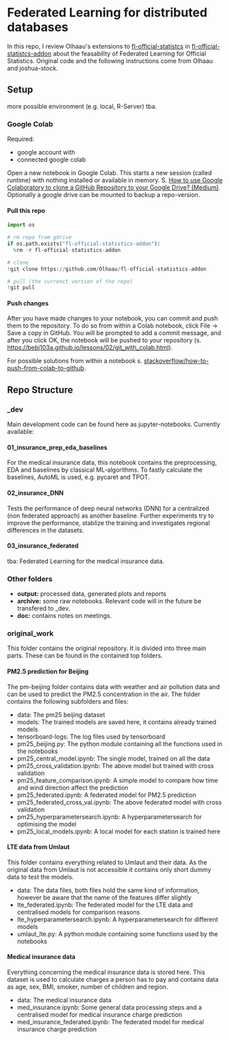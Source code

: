 # Federated Learning for distributed databases

In this repo, I review Olhaau's extensions to [fl-official-statistcs](https://github.com/joshua-stock/fl-official-statistics) in [fl-official-statistcs-addon](https://github.com/Olhaau/fl-official-statistics-addon) about the feasability of Federated Learning for Official Statistics. Original code and the following instructions come from Olhaau and joshua-stock.

## Setup

more possible environment (e.g. local, R-Server) tba.

### Google Colab

Required:

- google account with
- connected google colab


Open a new notebook in Google Colab. This starts a new session (called runtime) with nothing installed or available in memory. S. [How to use Google Colaboratory to clone a GitHub Repository to your Google Drive? (Medium)](https://medium.com/@ashwindesilva/how-to-use-google-colaboratory-to-clone-a-github-repository-e07cf8d3d22b). Optionally a google drive can be mounted to backup a repo-version.

#### Pull this repo

```python
import os

# rm repo from gdrive
if os.path.exists("fl-official-statistics-addon"):
  %rm -r fl-official-statistics-addon

# clone
!git clone https://github.com/Olhaau/fl-official-statistics-addon

# pull (the currenct version of the repo)
!git pull
```

#### Push changes

After you have made changes to your notebook, you can commit and push them to the repository. To do so from within a Colab notebook, click File → Save a copy in GitHub. You will be prompted to add a commit message, and after you click OK, the notebook will be pushed to your repository (s. https://bebi103a.github.io/lessons/02/git_with_colab.html). 

For possible solutions from within a notebook s. [stackoverflow/how-to-push-from-colab-to-github](https://stackoverflow.com/questions/59454990/how-to-push-from-colab-to-github).

## Repo Structure

### _dev

Main development code can be found here as jupyter-notebooks. Currently available:

#### 01_insurance_prep_eda_baselines

For the medical insurance data, this notebook contains the preprocessing, EDA and baselines by classical ML-algorithms. To fastly calculate the baselines, AutoML is used, e.g. pycaret and TPOT.

#### 02_insurance_DNN

Tests the performance of deep neural networks (DNN) for a centralized (non federated approach) as another baseline. Further experiments try to improve the performance, stablize the training and investigates regional differences in the datasets.

#### 03_insurance_federated

tba: Federated Learning for the medical insurance data.

### Other folders

- **output:** processed data, generated plots and reports
- **archive:** some raw notebooks. Relevant code will in the future be transfered to _dev.
- **doc:** contains notes on meetings. 


### original_work

This folder contains the original repository. It is divided into three main parts. These can be found in the contained top folders.

#### PM2.5 prediction for Beijing

The pm-beijing folder contains data with weather and air pollution data and can be used to predict the PM2.5 concentration in the air. The folder contains the following subfolders and files:
* data: The pm25 beijing dataset
* models: The trained models are saved here, it contains already trained models
* tensorboard-logs: The log files used by tensorboard
* pm25_beijing.py: The python module containing all the functions used in the notebooks
* pm25_central_model.ipynb: The single model, trained on all the data
* pm25_cross_validation.ipynb: The above model but trained with cross validation
* pm25_feature_comparison.ipynb: A simple model to compare how time and wind direction affect the prediction
* pm25_federated.ipynb: A federated model for PM2.5 prediction
* pm25_federated_cross_val.ipynb: The above federated model with cross validation
* pm25_hyperparametersearch.ipynb: A hyperparametersearch for optimising the model
* pm25_local_models.ipynb: A local model for each station is trained here

#### LTE data from Umlaut

This folder contains everything related to Umlaut and their data. As the original data from Umlaut is not accessible it contains only short dummy data to test the models.
* data: The data files, both files hold the same kind of information, however be aware that the name of the features differ slightly
* lte_federated.ipynb: The federated model for the LTE data and centralised models for comparison reasons
* lte_hyperparametersearch.ipynb: A hyperparametersearch for different models
* umlaut_lte.py: A python module containing some functions used by the notebooks

#### Medical insurance data

Everything concerning the medical insurance data is stored here. This dataset is used to calculate charges a person has to pay and contains data as age, sex, BMI, smoker, number of children and region.
* data: The medical insurance data
* med_insurance.ipynb: Some general data processing steps and a centralised model for medical insurance charge prediction
* med_insurance_federated.ipynb: The federated model for medical insurance charge prediction


